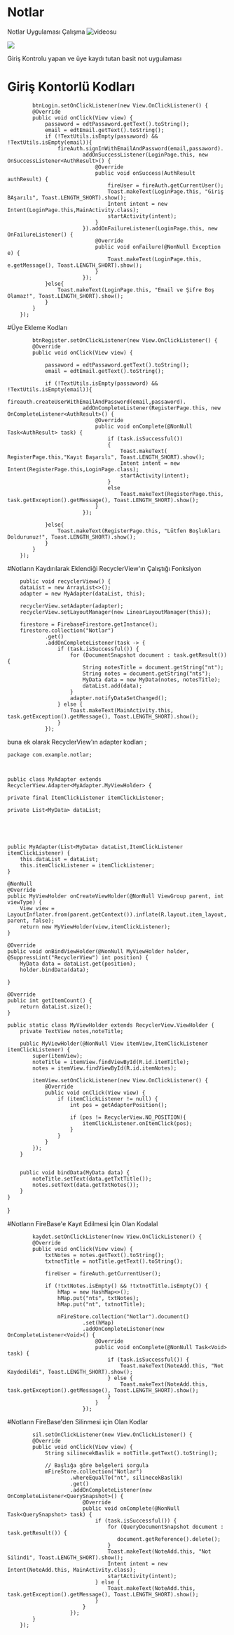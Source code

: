 # Notlar
 Notlar Uygulaması Çalışma ![videosu](https://github.com/enesaks/Notlar/assets/98012557/7280440f-0745-4ad7-a36a-68653f33ce5f)
 
 
 
 ![](https://github.com/enesaks/Notlar/assets/98012557/1ffd47e0-1157-4458-ad81-0f80582ea5ae)


Giriş Kontrolu yapan ve üye kaydı tutan basit not uygulaması



# Giriş Kontorlü Kodları 

            btnLogin.setOnClickListener(new View.OnClickListener() {
            @Override
            public void onClick(View view) {
                passaword = edtPassaword.getText().toString();
                email = edtEmail.getText().toString();
                if (!TextUtils.isEmpty(passaword) && !TextUtils.isEmpty(email)){
                    fireAuth.signInWithEmailAndPassword(email,passaword).
                            addOnSuccessListener(LoginPage.this, new OnSuccessListener<AuthResult>() {
                                @Override
                                public void onSuccess(AuthResult authResult) {
                                    fireUser = fireAuth.getCurrentUser();
                                    Toast.makeText(LoginPage.this, "Giriş BAşarılı", Toast.LENGTH_SHORT).show();
                                    Intent intent = new Intent(LoginPage.this,MainActivity.class);
                                    startActivity(intent);
                                }
                            }).addOnFailureListener(LoginPage.this, new OnFailureListener() {
                                @Override
                                public void onFailure(@NonNull Exception e) {
                                    Toast.makeText(LoginPage.this, e.getMessage(), Toast.LENGTH_SHORT).show();
                                }
                            });
                }else{
                    Toast.makeText(LoginPage.this, "Email ve Şifre Boş Olamaz!", Toast.LENGTH_SHORT).show();
                }
            }
        });

 #Üye Ekleme Kodları 
 
 
 
            btnRegister.setOnClickListener(new View.OnClickListener() {
            @Override
            public void onClick(View view) {

                passaword = edtPassaword.getText().toString();
                email = edtEmail.getText().toString();

                if (!TextUtils.isEmpty(passaword) && !TextUtils.isEmpty(email)){
                    fireauth.createUserWithEmailAndPassword(email,passaword).
                            addOnCompleteListener(RegisterPage.this, new OnCompleteListener<AuthResult>() {
                                @Override
                                public void onComplete(@NonNull Task<AuthResult> task) {
                                    if (task.isSuccessful())
                                    {
                                        Toast.makeText( RegisterPage.this,"Kayıt Başarılı", Toast.LENGTH_SHORT).show();
                                        Intent intent = new Intent(RegisterPage.this,LoginPage.class);
                                        startActivity(intent);
                                    }
                                    else
                                        Toast.makeText(RegisterPage.this, task.getException().getMessage(), Toast.LENGTH_SHORT).show();
                                }
                            });

                }else{
                    Toast.makeText(RegisterPage.this, "Lütfen Boşlukları Doldurunuz!", Toast.LENGTH_SHORT).show();
                }
            }
        });
 
 
 
#Notların Kaydırılarak Eklendiği RecyclerView'ın Çalıştığı Fonksiyon 
 
 
 
        public void recyclerVieww() {
        dataList = new ArrayList<>();
        adapter = new MyAdapter(dataList, this);

        recyclerView.setAdapter(adapter);
        recyclerView.setLayoutManager(new LinearLayoutManager(this));

        firestore = FirebaseFirestore.getInstance();
        firestore.collection("Notlar")
                .get()
                .addOnCompleteListener(task -> {
                    if (task.isSuccessful()) {
                        for (DocumentSnapshot document : task.getResult()) {
                            String notesTitle = document.getString("nt");
                            String notes = document.getString("nts");
                            MyData data = new MyData(notes, notesTitle);
                            dataList.add(data);
                        }
                        adapter.notifyDataSetChanged();
                    } else {
                        Toast.makeText(MainActivity.this, task.getException().getMessage(), Toast.LENGTH_SHORT).show();
                    }
                });
 
 
 buna ek olarak RecyclerView'ın adapter kodları ;
 
 

    package com.example.notlar;

 

    public class MyAdapter extends RecyclerView.Adapter<MyAdapter.MyViewHolder> {

    private final ItemClickListener itemClickListener;

    private List<MyData> dataList;





    public MyAdapter(List<MyData> dataList,ItemClickListener itemClickListener) {
        this.dataList = dataList;
        this.itemClickListener = itemClickListener;
    }

    @NonNull
    @Override
    public MyViewHolder onCreateViewHolder(@NonNull ViewGroup parent, int viewType) {
        View view = LayoutInflater.from(parent.getContext()).inflate(R.layout.item_layout, parent, false);
        return new MyViewHolder(view,itemClickListener);
    }

    @Override
    public void onBindViewHolder(@NonNull MyViewHolder holder, @SuppressLint("RecyclerView") int position) {
        MyData data = dataList.get(position);
        holder.bindData(data);

    }

    @Override
    public int getItemCount() {
        return dataList.size();
    }

    public static class MyViewHolder extends RecyclerView.ViewHolder {
        private TextView notes,noteTitle;

        public MyViewHolder(@NonNull View itemView,ItemClickListener itemClickListener) {
            super(itemView);
            noteTitle = itemView.findViewById(R.id.itemTitle);
            notes = itemView.findViewById(R.id.itemNotes);

            itemView.setOnClickListener(new View.OnClickListener() {
                @Override
                public void onClick(View view) {
                    if (itemClickListener != null) {
                        int pos = getAdapterPosition();

                        if (pos != RecyclerView.NO_POSITION){
                            itemClickListener.onItemClick(pos);
                        }
                    }
                }
            });
        }


        public void bindData(MyData data) {
            noteTitle.setText(data.getTxtTitle());
            notes.setText(data.getTxtNotes());
        }
    }


}
 
 
 
 #Notların FireBase'e Kayıt Edilmesi İçin Olan Kodalal 
 
 
 
            kaydet.setOnClickListener(new View.OnClickListener() {
            @Override
            public void onClick(View view) {
                txtNotes = notes.getText().toString();
                txtnotTitle = notTitle.getText().toString();

                fireUser = fireAuth.getCurrentUser();

                if (!txtNotes.isEmpty() && !txtnotTitle.isEmpty()) {
                    hMap = new HashMap<>();
                    hMap.put("nts", txtNotes);
                    hMap.put("nt", txtnotTitle);

                    mFireStore.collection("Notlar").document()
                            .set(hMap)
                            .addOnCompleteListener(new OnCompleteListener<Void>() {
                                @Override
                                public void onComplete(@NonNull Task<Void> task) {
                                    if (task.isSuccessful()) {
                                        Toast.makeText(NoteAdd.this, "Not Kaydedildi", Toast.LENGTH_SHORT).show();
                                    } else {
                                        Toast.makeText(NoteAdd.this, task.getException().getMessage(), Toast.LENGTH_SHORT).show();
                                    }
                                }
                            });
 
 #Notların FireBase'den Silinmesi için Olan Kodlar
 
 
 
            sil.setOnClickListener(new View.OnClickListener() {
            @Override
            public void onClick(View view) {
                String silinecekBaslik = notTitle.getText().toString();

                // Başlığa göre belgeleri sorgula
                mFireStore.collection("Notlar")
                        .whereEqualTo("nt", silinecekBaslik)
                        .get()
                        .addOnCompleteListener(new OnCompleteListener<QuerySnapshot>() {
                            @Override
                            public void onComplete(@NonNull Task<QuerySnapshot> task) {
                                if (task.isSuccessful()) {
                                    for (QueryDocumentSnapshot document : task.getResult()) {
                                       document.getReference().delete();
                                    }
                                    Toast.makeText(NoteAdd.this, "Not Silindi", Toast.LENGTH_SHORT).show();
                                    Intent intent = new Intent(NoteAdd.this, MainActivity.class);
                                    startActivity(intent);
                                } else {
                                    Toast.makeText(NoteAdd.this, task.getException().getMessage(), Toast.LENGTH_SHORT).show();
                                }
                            }
                        });
            }
        });
 
 
